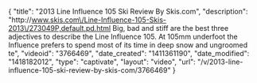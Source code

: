 {
    "title": "2013 Line Influence 105 Ski Review By Skis.com",
    "description": "http:\/\/www.skis.com\/Line-Influence-105-Skis-2013\/273049P,default,pd.html  Big, bad and stiff are the best three adjectives to describe the Line Influence 105. At 105mm underfoot the Influence prefers to spend most of its time in deep snow and ungroomed te",
    "videoid": "3766469",
    "date_created": "1411361190",
    "date_modified": "1418182012",
    "type": "captivate",
    "layout": "video",
    "url": "\/v\/2013-line-influence-105-ski-review-by-skis-com\/3766469"
}